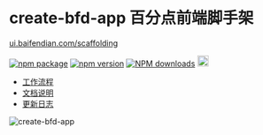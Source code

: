 # create-bfd-app 百分点前端脚手架 

[ui.baifendian.com/scaffolding](http://ui.baifendian.com/scaffolding)

[![npm package](https://img.shields.io/npm/v/create-bfd-app.svg)](https://www.npmjs.org/package/create-bfd-app)
[![npm version](https://badge.fury.io/js/create-bfd-app.svg)](http://badge.fury.io/js/create-bfd-app)
[![NPM downloads](http://img.shields.io/npm/dm/create-bfd-app.svg)](https://npmjs.org/package/create-bfd-app)
<a href="https://github.com/baifendian/create-bfd-app" target="_blank">
  <img src="https://a248.e.akamai.net/assets.github.com/images/icons/emoji/octocat.png" width="20" height="20">
</a>


- [工作流程](WORKFLOW.md)
- [文档说明](DOCS.md)
- [更新日志](CHANGELOG.md)

![create-bfd-app](https://cdn.rawgit.com/baifendian/create-bfd-app/master/screenshot.png)